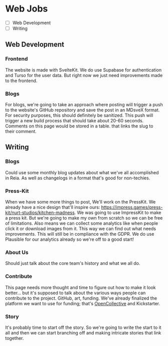# Web Jobs

- [ ] Web Development
- [ ] Writing

## Web Development

### Frontend

The website is made with SvelteKit. We do use Supabase for authentication and Turso for the user data. But right now we just need improvements made to the frontend.

### Blogs

For blogs, we're going to take an approach where posting will trigger a push to the website's GitHub repository and save the post in an MDsveX format. For security purposes, this should definitely be sanitized. This push will trigger a new build process that should take about 20-60 seconds. Comments on this page would be stored in a table. that links the slug to their comment.

## Writing

### Blogs
Could use some monthly blog updates about what we've all accomplished in Reia. As well as changelogs in a format that's good for non-techies.

### Press-Kit
When we have some more things to post, We'll work on the PressKit. We already have a nice design that'll inspire ours: <https://impress.games/press-kit/nurt-studios/kitchen-madness>. We was going to use ImpressKit to make a press kit. But we're going to make my own from scratch so we can be free of limitations. Also means we can collect some analytics like when people click it or download images from it. This way we can find out what needs improvements. This will still be in compliance with the GDPR. We do use Plausible for our analytics already so we're off to a good start!

### About Us
Should just talk about the core team's history and what we all do.

### Contribute
This page needs more thought and time to figure out how to make it look better... but it's supposed to talk about the various ways people can contribute to the project. GitHub, art, funding. We've already finalized the platform we want to use for funding; that's [OpenCollective](https://opencollective.com/reia) and Kickstarter.

### Story
It's probably time to start off the story. So we're going to write the start to it all and then we can start branching off and making intricate stories that link together.
